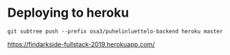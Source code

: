 # Deploying to heroku

`git subtree push --prefix osa3/puhelinluettelo-backend heroku master`

https://findarkside-fullstack-2019.herokuapp.com/